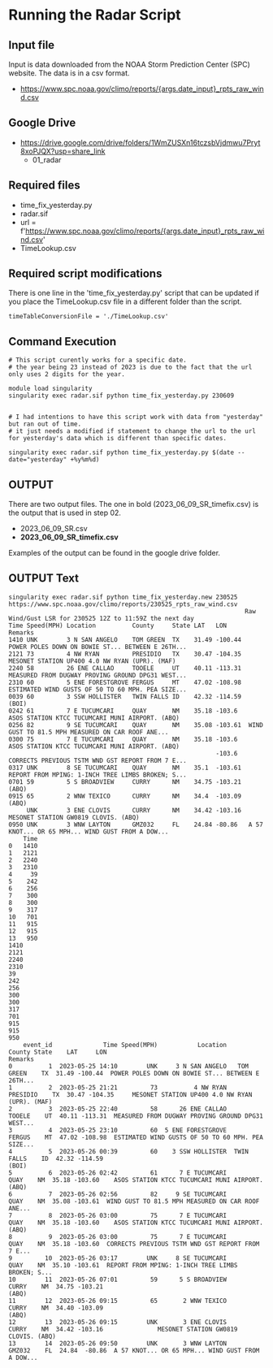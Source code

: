 # Running the Radar Script 

## Input file 

Input is data downloaded from the NOAA Storm Prediction Center (SPC) website.  The data is in a csv format.  

* https://www.spc.noaa.gov/climo/reports/{args.date_input}_rpts_raw_wind.csv


## Google Drive 

* https://drive.google.com/drive/folders/1WmZUSXn16tczsbVjdmwu7Pryt8xoPJQX?usp=share_link
    * 01_radar

## Required files 

* time_fix_yesterday.py
* radar.sif
* url = f'https://www.spc.noaa.gov/climo/reports/{args.date_input}_rpts_raw_wind.csv'
* TimeLookup.csv

## Required script modifications

There is one line in the 'time_fix_yesterday.py' script that can be updated if you place the TimeLookup.csv file in a different folder than the script. 

```
timeTableConversionFile = './TimeLookup.csv'
```

## Command Execution 

```
# This script curently works for a specific date.
# the year being 23 instead of 2023 is due to the fact that the url only uses 2 digits for the year.

module load singularity
singularity exec radar.sif python time_fix_yesterday.py 230609


# I had intentions to have this script work with data from "yesterday" but ran out of time.
# it just needs a modified if statement to change the url to the url for yesterday's data which is different than specific dates.

singularity exec radar.sif python time_fix_yesterday.py $(date --date="yesterday" +%y%m%d)
```

## OUTPUT 

There are two output files.  The one in bold (2023_06_09_SR_timefix.csv) is the output that is used in step 02.


* 2023_06_09_SR.csv
* **2023_06_09_SR_timefix.csv**

Examples of the output can be found in the google drive folder.

## OUTPUT Text 


```
singularity exec radar.sif python time_fix_yesterday.new 230525
https://www.spc.noaa.gov/climo/reports/230525_rpts_raw_wind.csv
                                                                 Raw Wind/Gust LSR for 230525 12Z to 11:59Z the next day
Time Speed(MPH) Location          County     State LAT   LON                                                Remarks
1410 UNK        3 N SAN ANGELO    TOM GREEN  TX    31.49 -100.44  POWER POLES DOWN ON BOWIE ST... BETWEEN E 26TH...
2121 73         4 NW RYAN         PRESIDIO   TX    30.47 -104.35     MESONET STATION UP400 4.0 NW RYAN (UPR). (MAF)
2240 58         26 ENE CALLAO     TOOELE     UT    40.11 -113.31  MEASURED FROM DUGWAY PROVING GROUND DPG31 WEST...
2310 60         5 ENE FORESTGROVE FERGUS     MT    47.02 -108.98  ESTIMATED WIND GUSTS OF 50 TO 60 MPH. PEA SIZE...
0039 60         3 SSW HOLLISTER   TWIN FALLS ID    42.32 -114.59                                              (BOI)
0242 61         7 E TUCUMCARI     QUAY       NM    35.18 -103.6     ASOS STATION KTCC TUCUMCARI MUNI AIRPORT. (ABQ)
0256 82         9 SE TUCUMCARI    QUAY       NM    35.08 -103.61  WIND GUST TO 81.5 MPH MEASURED ON CAR ROOF ANE...
0300 75         7 E TUCUMCARI     QUAY       NM    35.18 -103.6     ASOS STATION KTCC TUCUMCARI MUNI AIRPORT. (ABQ)
                                                         -103.6   CORRECTS PREVIOUS TSTM WND GST REPORT FROM 7 E...
0317 UNK        8 SE TUCUMCARI    QUAY       NM    35.1  -103.61  REPORT FROM MPING: 1-INCH TREE LIMBS BROKEN; S...
0701 59         5 S BROADVIEW     CURRY      NM    34.75 -103.21                                              (ABQ)
0915 65         2 WNW TEXICO      CURRY      NM    34.4  -103.09                                              (ABQ)
     UNK        3 ENE CLOVIS      CURRY      NM    34.42 -103.16               MESONET STATION GW0819 CLOVIS. (ABQ)
0950 UNK        3 WNW LAYTON      GMZ032     FL    24.84 -80.86   A 57 KNOT... OR 65 MPH... WIND GUST FROM A DOW...
    Time
0   1410
1   2121
2   2240
3   2310
4     39
5    242
6    256
7    300
8    300
9    317
10   701
11   915
12   915
13   950
1410
2121
2240
2310
39
242
256
300
300
317
701
915
915
950
    event_id              Time Speed(MPH)           Location      County State    LAT     LON                                            Remarks
0          1  2023-05-25 14:10        UNK     3 N SAN ANGELO   TOM GREEN    TX  31.49 -100.44  POWER POLES DOWN ON BOWIE ST... BETWEEN E 26TH...
1          2  2023-05-25 21:21         73          4 NW RYAN    PRESIDIO    TX  30.47 -104.35     MESONET STATION UP400 4.0 NW RYAN (UPR). (MAF)
2          3  2023-05-25 22:40         58      26 ENE CALLAO      TOOELE    UT  40.11 -113.31  MEASURED FROM DUGWAY PROVING GROUND DPG31 WEST...
3          4  2023-05-25 23:10         60  5 ENE FORESTGROVE      FERGUS    MT  47.02 -108.98  ESTIMATED WIND GUSTS OF 50 TO 60 MPH. PEA SIZE...
4          5  2023-05-26 00:39         60    3 SSW HOLLISTER  TWIN FALLS    ID  42.32 -114.59                                              (BOI)
5          6  2023-05-26 02:42         61      7 E TUCUMCARI        QUAY    NM  35.18 -103.60    ASOS STATION KTCC TUCUMCARI MUNI AIRPORT. (ABQ)
6          7  2023-05-26 02:56         82     9 SE TUCUMCARI        QUAY    NM  35.08 -103.61  WIND GUST TO 81.5 MPH MEASURED ON CAR ROOF ANE...
7          8  2023-05-26 03:00         75      7 E TUCUMCARI        QUAY    NM  35.18 -103.60    ASOS STATION KTCC TUCUMCARI MUNI AIRPORT. (ABQ)
8          9  2023-05-26 03:00         75      7 E TUCUMCARI        QUAY    NM  35.18 -103.60  CORRECTS PREVIOUS TSTM WND GST REPORT FROM 7 E...
9         10  2023-05-26 03:17        UNK     8 SE TUCUMCARI        QUAY    NM  35.10 -103.61  REPORT FROM MPING: 1-INCH TREE LIMBS BROKEN; S...
10        11  2023-05-26 07:01         59      5 S BROADVIEW       CURRY    NM  34.75 -103.21                                              (ABQ)
11        12  2023-05-26 09:15         65       2 WNW TEXICO       CURRY    NM  34.40 -103.09                                              (ABQ)
12        13  2023-05-26 09:15        UNK       3 ENE CLOVIS       CURRY    NM  34.42 -103.16               MESONET STATION GW0819 CLOVIS. (ABQ)
13        14  2023-05-26 09:50        UNK       3 WNW LAYTON      GMZ032    FL  24.84  -80.86  A 57 KNOT... OR 65 MPH... WIND GUST FROM A DOW...
```

